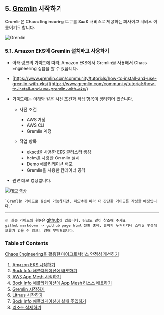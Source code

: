 ## 5. [Gremlin](https://www.gremlin.com) 시작하기

Gremlin은 Chaos Engineering 도구를 SaaS 서비스로 제공하는 회사이고 서비스 이름이기도 합니다.

![Gremlin](https://user-images.githubusercontent.com/6407492/78215124-c2a8bc80-74f1-11ea-8f6e-30d18dfd1107.png)

### 5.1. Amazon EKS에 Gremlin 설치하고 사용하기

* 아래 링크의 가이드에 따라, Amazon EKS에서 Gremlin을 사용해서 Chaos Engineering 실험을 할 수 있습니다.

* [https://www.gremlin.com/community/tutorials/how-to-install-and-use-gremlin-with-eks/](https://www.gremlin.com/community/tutorials/how-to-install-and-use-gremlin-with-eks/)

* 가이드에는 아래와 같은 사전 조건과 작업 항목이 정리되어 있습니다.
  
    * 사전 조건       
        * AWS 계정
        * AWS CLI
        * Gremlin 계정
        
    * 작업 항목
        * eksctl을 사용한 EKS 클러스터 생성
        * helm을 사용한 Gremlin 설치
        * Demo 애플리케이션 배포
        * Gremlin을 사용한 컨테이너 공격

* 관련 데모 영상입니다.

[![데모 영상](https://dykqnb76krm40.cloudfront.net/summit-2020/1.gremlin.png)](https://dykqnb76krm40.cloudfront.net/summit-2020/1.gremlin.mp4)

    `Gremlin 가이드로 실습이 가능하지만, 피드백에 따라 더 간단한 가이드를 작성할 예정입니다.`
  
---
`※ 실습 가이드의 원본은` [github](https://github.com/openzon/aws/tree/master/summit-2020)`에 있습니다. 링크도 같이 참조해 주세요`   
  `github markdown -> github page html 전환 중에, 글자가 누락되거나 스타일 구성에 오류가 있을 수 있으니 양해 부탁드립니다.`
  
### Table of Contents
[Chaos Engineering을 활용한 마이크로서비스 안정성 개선하기](README.md)
1. [Amazon EKS 시작하기](100_amazon_eks.md)
2. [Book Info 애플리케이션에 배포하기](200_bookinfo_app.md)
3. [AWS App Mesh 시작하기](300_aws_app_mesh.md)
4. [Book Info 애플리케이션에 App Mesh 리소스 배포하기](400_app_mesh_deploy.md)
5. [Gremlin 시작하기](500_gremlin.md)
6. [Litmus 시작하기](600_litmus.md)
7. [Book Info 애플리케이션에 실패 주입하기](700_failure_injection.md)
8. [리소스 삭제하기](800_cleanup.md)
